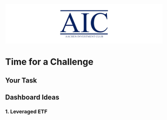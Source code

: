 ![AIC](../images/aic_banner.png)

# Time for a Challenge

## Your Task

## Dashboard Ideas

### 1. Leveraged ETF